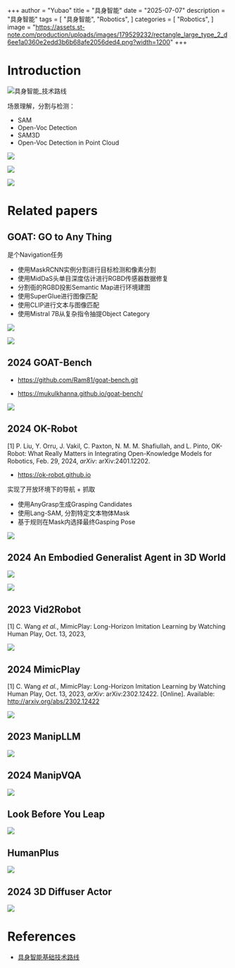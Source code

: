 +++
author = "Yubao"
title = "具身智能"
date = "2025-07-07"
description = "具身智能"
tags = [
    "具身智能",
    "Robotics",
]
categories = [
    "Robotics",
]
image = "https://assets.st-note.com/production/uploads/images/179529232/rectangle_large_type_2_d6ee1a0360e2edd3b6b68afe2056ded4.png?width=1200"
+++

# Introduction

![具身智能_技术路线](具身智能_技术路线.PNG)

场景理解，分割与检测：

- SAM
- Open-Voc Detection
- SAM3D
- Open-Voc Detection in Point Cloud

![](场景理解_分割与检测.PNG)


![](场景理解_多模态.PNG)

![](具身智能-大脑小脑.PNG)

# Related papers

## GOAT: GO to Any Thing

是个Navigation任务

- 使用MaskRCNN实例分割进行目标检测和像素分割
- 使用MidDaS头单目深度估计进行RGBD传感器数据修复
- 分割衙的RGBD投影Semantic Map进行环境建图
- 使用SuperGlue进行图像匹配
- 使用CLIP进行文本与图像匹配
- 使用Mistral 7B从复杂指令抽提Object Category

![](image-20240830105344245.png)

![](image-20240830105438296.png)

## 2024 GOAT-Bench

- https://github.com/Ram81/goat-bench.git

- https://mukulkhanna.github.io/goat-bench/

![](image-20240830110542547.png)

## 2024 OK-Robot

[1] P. Liu, Y. Orru, J. Vakil, C. Paxton, N. M. M. Shafiullah, and L. Pinto,  OK-Robot: What Really Matters in Integrating Open-Knowledge Models for Robotics,  Feb. 29, 2024, *arXiv*: arXiv:2401.12202. 

- https://ok-robot.github.io 

实现了开放环境下的导航 + 抓取

- 使用AnyGrasp生成Grasping Candidates
- 使用Lang-SAM, 分割特定文本物体Mask
- 基于规则在Mask内选择最终Gasping Pose

![](image-20240830110919793.png)


## 2024 An Embodied Generalist Agent in 3D World

![](image-20240830135210771.png)

![](image-20240830142018232.png)

## 2023 Vid2Robot

[1] C. Wang *et al.*,  MimicPlay: Long-Horizon Imitation Learning by Watching Human Play,  Oct. 13, 2023,

![](image-20240830142810580.png)

## 2024 MimicPlay

[1] C. Wang *et al.*,  MimicPlay: Long-Horizon Imitation Learning by Watching Human Play,  Oct. 13, 2023, *arXiv*: arXiv:2302.12422. [Online]. Available: http://arxiv.org/abs/2302.12422

![](image-20240830142619023.png)

## 2023 ManipLLM

![](image-20240830150904642.png)

## 2024 ManipVQA

![](image-20240830150818556.png)

## Look Before You Leap

![](image-20240830151506173.png)

## HumanPlus

![](image-20240830154340966.png)

## 2024 3D Diffuser Actor

![](image-20240830154741602.png)

# References

- [具身智能基础技术路线](https://www.bilibili.com/video/BV1d5ukedEsi/?spm_id_from=333.337.search-card.all.click&vd_source=f6aa186edd20e449545aecf6d36f2e08)